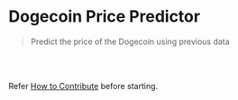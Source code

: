 # Dogecoin Price Predictor 
> Predict the price of the Dogecoin using previous data

<br/>
<br/>

Refer [How to Contribute](https://github.com/Devs-Paradise/Devs-Machine-Learning-Playground/blob/main/Steps_For_Beginners.md) before starting.
